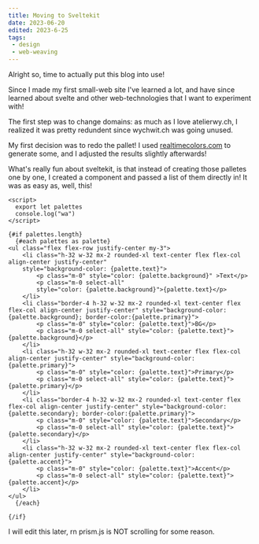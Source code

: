 ```yaml
---
title: Moving to Sveltekit
date: 2023-06-20
edited: 2023-6-25
tags:
 - design
 - web-weaving
---
```

<script>
import Palette from '$lib/components/Palette.svelte'
export const palettes = [
      {
        text: '#020302',
        'background': '#fafafa',
        'primary': '#b6afda',
        'secondary': '#f5d6e3',
        'accent': '#bdd9af',
      },
      {
        'text': '#06050a',
        'background': '#efeef7',
        'primary': '#51458c',
        'secondary': '#ffffff',
        'accent': '#5b4d9d',
        },
      {
        'text': '#130105',
        'background': '#fde3e7',
        'primary': '#f792a4',
        'secondary': '#fffafb',
        'accent': '#f57a91',
      }
    ]
</script>
Alright so, time to actually put this blog into use!

Since I made my first small-web site I've learned a lot, and have since learned about svelte and other web-technologies that I want to experiment with!

The first step was to change domains: as much as I love atelierwy.ch, I realized it was pretty redundent since wychwit.ch was going unused.

My first decision was to redo the pallet! I used [realtimecolors.com](https://realtimecolors.com/) to generate some, and I adjusted the results slightly afterwards!
<Palette palettes={palettes} />

What's really fun about sveltekit, is that instead of creating those palletes one by one, I created a component and passed a list of them directly in! It was as easy as, well, this! 

```svelte
<script>
  export let palettes
  console.log("wa")
</script>

{#if palettes.length}
  {#each palettes as palette}
<ul class="flex flex-row justify-center my-3">
    <li class="h-32 w-32 mx-2 rounded-xl text-center flex flex-col align-center justify-center" 
    style="background-color: {palette.text}">
        <p class="m-0" style="color: {palette.background}" >Text</p>
        <p class="m-0 select-all" 
        style="color: {palette.background}">{palette.text}</p>
    </li>
    <li class="border-4 h-32 w-32 mx-2 rounded-xl text-center flex flex-col align-center justify-center" style="background-color: {palette.background}; border-color:{palette.primary}">
        <p class="m-0" style="color: {palette.text}">BG</p>
        <p class="m-0 select-all" style="color: {palette.text}">{palette.background}</p>
    </li>
    <li class="h-32 w-32 mx-2 rounded-xl text-center flex flex-col align-center justify-center" style="background-color: {palette.primary}">
        <p class="m-0" style="color: {palette.text}">Primary</p>
        <p class="m-0 select-all" style="color: {palette.text}">{palette.primary}</p>
    </li>
    <li class="border-4 h-32 w-32 mx-2 rounded-xl text-center flex flex-col align-center justify-center" style="background-color: {palette.secondary}; border-color:{palette.primary}">
        <p class="m-0" style="color: {palette.text}">Secondary</p>
        <p class="m-0 select-all" style="color: {palette.text}">{palette.secondary}</p>
    </li>
    <li class="h-32 w-32 mx-2 rounded-xl text-center flex flex-col align-center justify-center" style="background-color: {palette.accent}">
        <p class="m-0" style="color: {palette.text}">Accent</p>
        <p class="m-0 select-all" style="color: {palette.text}">{palette.accent}</p>
    </li>
</ul>
  {/each}

{/if}
```

I will edit this later, rn prism.js is NOT scrolling for some reason.
